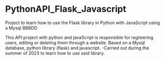 # PythonAPI_Flask_Javascript
Project to learn how to use the Flask library in Python with JavaScript using a Mysql BBBDD

This API project with python and javaScript is responsible for registering users, editing or deleting them through a website.
Based on a Mysql database, python library (flask) and javascript.
-Carried out during the summer of 2023 to learn how to use said library.
